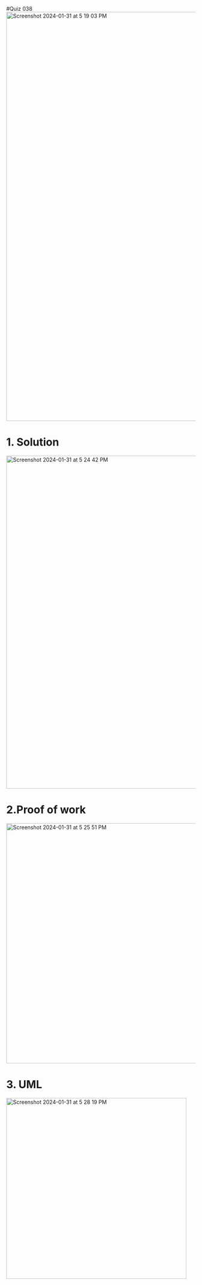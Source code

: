 #Quiz 038
<img width="1084" alt="Screenshot 2024-01-31 at 5 19 03 PM" src="https://github.com/K-Schriber/Unit-3-Comp-Sci/assets/142757998/d8d25765-8388-4f05-9aff-0fbceb67cecc">

# 1. Solution

<img width="882" alt="Screenshot 2024-01-31 at 5 24 42 PM" src="https://github.com/K-Schriber/Unit-3-Comp-Sci/assets/142757998/f9d6db0c-2e60-4f0b-8f5d-21f4d34ab0be">


# 2.Proof of work
<img width="636" alt="Screenshot 2024-01-31 at 5 25 51 PM" src="https://github.com/K-Schriber/Unit-3-Comp-Sci/assets/142757998/5fb57b4e-21cf-46bb-97a2-3823711a854b">


# 3. UML
<img width="479" alt="Screenshot 2024-01-31 at 5 28 19 PM" src="https://github.com/K-Schriber/Unit-3-Comp-Sci/assets/142757998/2ae9b3fd-6014-464a-9caf-078a783e2c8c">
